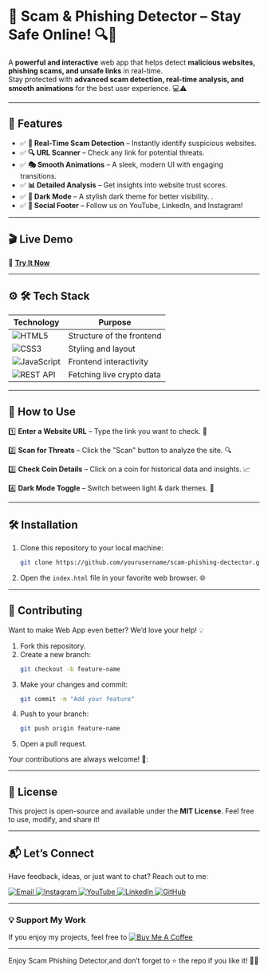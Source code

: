 # 🚀 Scam & Phishing Detector – Stay Safe Online! 🔍🔐  

A **powerful and interactive** web app that helps detect **malicious websites, phishing scams, and unsafe links** in real-time.  
Stay protected with **advanced scam detection, real-time analysis, and smooth animations** for the best user experience. 💻⚠️    

---

## 🌟 Features  
- ✅ **🚨 Real-Time Scam Detection** – Instantly identify suspicious websites.  
- ✅ **🔍 URL Scanner** – Check any link for potential threats. 
- ✅ **🎭 Smooth Animations** – A sleek, modern UI with engaging transitions.  
- ✅ **📊 Detailed Analysis** – Get insights into website trust scores.  
- ✅  **🌙 Dark Mode** – A stylish dark theme for better visibility.  .  
- ✅ **🔗 Social Footer** – Follow us on YouTube, LinkedIn, and Instagram! 
 

  
  
---      
## 🎬 Live Demo 

🔗 **[Try It Now]()**  


---

## ⚙ 🛠 Tech Stack
| **Technology**  | **Purpose** |
|-----------------|-------------|
| ![HTML5](https://img.shields.io/badge/HTML5-E34F26?style=for-the-badge&logo=html5&logoColor=white) | Structure of the frontend |
| ![CSS3](https://img.shields.io/badge/CSS3-1572B6?style=for-the-badge&logo=css3&logoColor=white) | Styling and layout |
| ![JavaScript](https://img.shields.io/badge/JavaScript-F7DF1E?style=for-the-badge&logo=javascript&logoColor=black) | Frontend interactivity |
| ![REST API](https://img.shields.io/badge/API-0088CC?style=for-the-badge&logo=api&logoColor=white) | Fetching live crypto data |

---

## 🚀 How to Use 
1️⃣ **Enter a Website URL** – Type the link you want to check. 🔗

2️⃣ **Scan for Threats** – Click the "Scan" button to analyze the site. 🔍

3️⃣   **Check Coin Details** – Click on a coin for historical data and insights. 📈  

4️⃣   **Dark Mode Toggle** – Switch between light & dark themes. 🌙 

---

## 🛠️ Installation  

1. Clone this repository to your local machine:  
   ```bash  
   git clone https://github.com/yourusername/scam-phishing-dectector.git
   ```  

2. Open the `index.html` file in your favorite web browser. 🌐  
 

---

## 🤝 Contributing  

Want to make  Web App even better? We’d love your help! 💡  
1. Fork this repository.  
2. Create a new branch:  
   ```bash  
   git checkout -b feature-name  
   ```  
3. Make your changes and commit:  
   ```bash  
   git commit -m "Add your feature"  
   ```  
4. Push to your branch:  
   ```bash  
   git push origin feature-name  
   ```  
5. Open a pull request.  

Your contributions are always welcome! 🌟:


---

## 📜 License  

This project is open-source and available under the **MIT License**. Feel free to use, modify, and share it!  

---

## 📬 Let’s Connect  

Have feedback, ideas, or just want to chat? Reach out to me:  
<div>
  <a href="mailto:onlykelvin06@gmail.com">
    <img src="https://img.shields.io/badge/Email-4285F4?style=for-the-badge&logo=gmail&logoColor=white" alt="Email" />
  </a>
  <a href="https://www.instagram.com/_.yo.kelvin/">
    <img src="https://img.shields.io/badge/Instagram-E4405F?style=for-the-badge&logo=instagram&logoColor=white" alt="Instagram" />
  </a>
  <a href="https://www.youtube.com/@TechTutor_Tv?sub_confirmation=1">
    <img src="https://img.shields.io/badge/YouTube-FF0000?style=for-the-badge&logo=youtube&logoColor=white" alt="YouTube" />
  </a>
  <a href = "https://www.linkedin.com/in/kelvin-agyare-yeboah-6728a7301?utm_source=share&utm_campaign=share_via&utm_content=profile&utm_medium=android_app">
    <img src="https://img.shields.io/badge/LinkedIn-0077B5?style=for-the-badge&logo=linkedin&logoColor=white" alt="LinkedIn" />
  </a>
  <a href="https://github.com/KelvCodes">
    <img src="https://img.shields.io/badge/GitHub-181717?style=for-the-badge&logo=github&logoColor=white" alt="GitHub" />
  </a>
</div>     
 
---
### 💡 Support My Work  
If you enjoy my projects, feel free to [![Buy Me A Coffee](https://img.shields.io/badge/Buy%20Me%20A%20Coffee-%F0%9F%8C%8D-yellow?style=for-the-badge&logo=buy-me-a-coffee&logoColor=black)](https://www.buymeacoffee.com/kelvcodes) 

---
Enjoy Scam Phishing Detector,and don’t forget to ⭐ the repo if you like it! 🥳✨  









